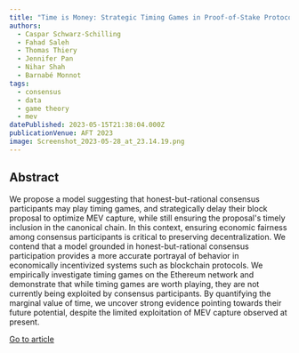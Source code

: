 ```yaml
---
title: "Time is Money: Strategic Timing Games in Proof-of-Stake Protocols"
authors:
  - Caspar Schwarz-Schilling
  - Fahad Saleh
  - Thomas Thiery
  - Jennifer Pan
  - Nihar Shah
  - Barnabé Monnot
tags:
  - consensus
  - data
  - game theory
  - mev
datePublished: 2023-05-15T21:38:04.000Z
publicationVenue: AFT 2023
image: Screenshot_2023-05-28_at_23.14.19.png
---
```


## Abstract

We propose a model suggesting that honest-but-rational consensus participants may play timing games, and strategically delay their block proposal to optimize MEV capture, while still ensuring the proposal's timely inclusion in the canonical chain. In this context, ensuring economic fairness among consensus participants is critical to preserving decentralization. We contend that a model grounded in honest-but-rational consensus participation provides a more accurate portrayal of behavior in economically incentivized systems such as blockchain protocols. We empirically investigate timing games on the Ethereum network and demonstrate that while timing games are worth playing, they are not currently being exploited by consensus participants. By quantifying the marginal value of time, we uncover strong evidence pointing towards their future potential, despite the limited exploitation of MEV capture observed at present.

[Go to article](https://arxiv.org/abs/2305.09032)
